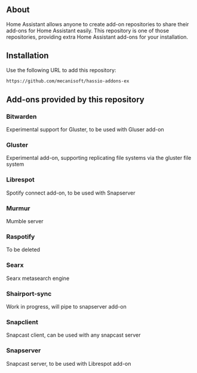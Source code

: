 ## About

Home Assistant allows anyone to create add-on repositories to share their
add-ons for Home Assistant easily. This repository is one of those repositories,
providing extra Home Assistant add-ons for your installation.

## Installation

Use the following URL to add this repository:

```txt
https://github.com/mecanisoft/hassio-addons-ex
```

## Add-ons provided by this repository

### Bitwarden

Experimental support for Gluster, to be used with Gluser add-on

### Gluster

Experimental add-on, supporting replicating file systems via the gluster file system

### Librespot

Spotify connect add-on, to be used with Snapserver

### Murmur

Mumble server

### Raspotify

To be deleted

### Searx

Searx metasearch engine

### Shairport-sync

Work in progress, will pipe to snapserver add-on

### Snapclient

Snapcast client, can be used with any snapcast server

### Snapserver

Snapcast server, to be used with Librespot add-on
